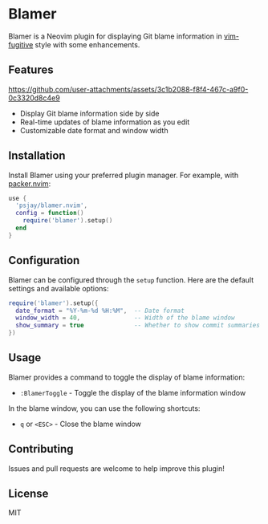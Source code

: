 # Blamer

Blamer is a Neovim plugin for displaying Git blame information in [vim-fugitive](https://github.com/tpope/vim-fugitive) style with some enhancements.
## Features

https://github.com/user-attachments/assets/3c1b2088-f8f4-467c-a9f0-0c3320d8c4e9

- Display Git blame information side by side
- Real-time updates of blame information as you edit
- Customizable date format and window width

## Installation

Install Blamer using your preferred plugin manager. For example, with [packer.nvim](https://github.com/wbthomason/packer.nvim):

```lua
use {
  'psjay/blamer.nvim',
  config = function()
    require('blamer').setup()
  end
}
```

## Configuration

Blamer can be configured through the `setup` function. Here are the default settings and available options:

```lua
require('blamer').setup({
  date_format = "%Y-%m-%d %H:%M",  -- Date format
  window_width = 40,               -- Width of the blame window
  show_summary = true              -- Whether to show commit summaries
})
```

## Usage

Blamer provides a command to toggle the display of blame information:

- `:BlamerToggle` - Toggle the display of the blame information window

In the blame window, you can use the following shortcuts:

- `q` or `<ESC>` - Close the blame window

## Contributing

Issues and pull requests are welcome to help improve this plugin!

## License

MIT
